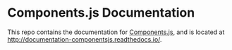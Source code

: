 # Components.js Documentation

This repo contains the documentation for [Components.js](https://github.com/LinkedSoftwareDependencies/Components.js),
and is located at http://documentation-componentsjs.readthedocs.io/.

